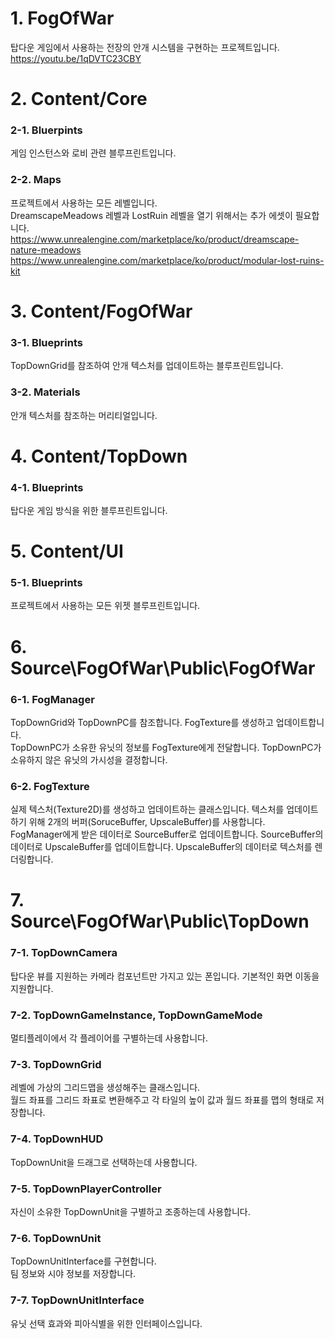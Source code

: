 # 1. FogOfWar
탑다운 게임에서 사용하는 전장의 안개 시스템을 구현하는 프로젝트입니다.  
https://youtu.be/1qDVTC23CBY



# 2. Content/Core
### 2-1. Bluerpints
게임 인스턴스와 로비 관련 블루프린트입니다.

### 2-2. Maps
프로젝트에서 사용하는 모든 레벨입니다.  
DreamscapeMeadows 레벨과 LostRuin 레벨을 열기 위해서는 추가 에셋이 필요합니다.  
https://www.unrealengine.com/marketplace/ko/product/dreamscape-nature-meadows
https://www.unrealengine.com/marketplace/ko/product/modular-lost-ruins-kit  



# 3. Content/FogOfWar
### 3-1. Blueprints
TopDownGrid를 참조하여 안개 텍스처를 업데이트하는 블루프린트입니다.  

### 3-2. Materials
안개 텍스처를 참조하는 머리티얼입니다.  



# 4. Content/TopDown
### 4-1. Blueprints
탑다운 게임 방식을 위한 블루프린트입니다.  



# 5. Content/UI
### 5-1. Blueprints
프로젝트에서 사용하는 모든 위젯 블루프린트입니다.  



# 6. Source\FogOfWar\Public\FogOfWar
### 6-1. FogManager
TopDownGrid와 TopDownPC를 참조합니다. FogTexture를 생성하고 업데이트합니다.  
TopDownPC가 소유한 유닛의 정보를 FogTexture에게 전달합니다. TopDownPC가 소유하지 않은 유닛의 가시성을 결정합니다.  

### 6-2. FogTexture
실제 텍스처(Texture2D)를 생성하고 업데이트하는 클래스입니다. 텍스처를 업데이트하기 위해 2개의 버퍼(SoruceBuffer, UpscaleBuffer)를 사용합니다.  
FogManager에게 받은 데이터로 SourceBuffer로 업데이트합니다. SourceBuffer의 데이터로 UpscaleBuffer를 업데이트합니다. UpscaleBuffer의 데이터로 텍스처를 렌더링합니다.  


# 7. Source\FogOfWar\Public\TopDown
### 7-1. TopDownCamera
탑다운 뷰를 지원하는 카메라 컴포넌트만 가지고 있는 폰입니다. 기본적인 화면 이동을 지원합니다.  

### 7-2. TopDownGameInstance, TopDownGameMode
멀티플레이에서 각 플레이어를 구별하는데 사용합니다.  

### 7-3. TopDownGrid
레벨에 가상의 그리드맵을 생성해주는 클래스입니다.  
월드 좌표를 그리드 좌표로 변환해주고 각 타일의 높이 값과 월드 좌표를 맵의 형태로 저장합니다.  

### 7-4. TopDownHUD
TopDownUnit을 드래그로 선택하는데 사용합니다.

### 7-5. TopDownPlayerController
자신이 소유한 TopDownUnit을 구별하고 조종하는데 사용합니다.  

### 7-6. TopDownUnit
TopDownUnitInterface를 구현합니다.  
팀 정보와 시야 정보를 저장합니다.  

### 7-7. TopDownUnitInterface
유닛 선택 효과와 피아식별을 위한 인터페이스입니다.  
